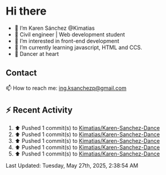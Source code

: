 # Hi there 

- 👋  I’m Karen Sánchez @Kimatias
- 📐 Civil engineer | Web development student
- 👀 I’m interested in front-end development
- 🌱 I’m currently learning javascript, HTML and CCS.
- 💃 Dancer at heart

## Contact 

📫 How to reach me: ing.ksanchezp@gmail.com

## :zap: Recent Activity

<!--RECENT_ACTIVITY:start-->
1. ⬆️ Pushed 1 commit(s) to [Kimatias/Karen-Sanchez-Dance](https://github.com/Kimatias/Karen-Sanchez-Dance)<br>
2. ⬆️ Pushed 1 commit(s) to [Kimatias/Karen-Sanchez-Dance](https://github.com/Kimatias/Karen-Sanchez-Dance)<br>
3. ⬆️ Pushed 1 commit(s) to [Kimatias/Karen-Sanchez-Dance](https://github.com/Kimatias/Karen-Sanchez-Dance)<br>
4. ⬆️ Pushed 1 commit(s) to [Kimatias/Karen-Sanchez-Dance](https://github.com/Kimatias/Karen-Sanchez-Dance)<br>
5. ⬆️ Pushed 1 commit(s) to [Kimatias/Karen-Sanchez-Dance](https://github.com/Kimatias/Karen-Sanchez-Dance)<br>
<!--RECENT_ACTIVITY:end-->

<!--RECENT_ACTIVITY:last_update-->
Last Updated: Tuesday, May 27th, 2025, 2:38:54 AM
<!--RECENT_ACTIVITY:last_update_end-->

<!---
Kimatias/Kimatias is a ✨ special ✨ repository because its `README.md` (this file) appears on your GitHub profile.
You can click the Preview link to take a look at your changes.
--->
